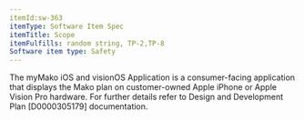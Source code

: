 ```yaml
---
itemId:sw-363
itemType: Software Item Spec
itemTitle: Scope
itemFulfills: random string, TP-2,TP-8
Software item type: Safety
---
```

The myMako iOS and visionOS Application is a consumer-facing application that displays the Mako plan on customer-owned Apple iPhone or Apple Vision Pro hardware.
For further details refer to Design and Development Plan [D0000305179] documentation.
